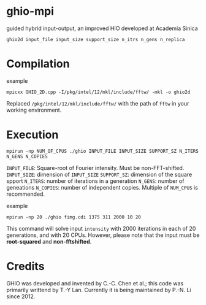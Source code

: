 ghio-mpi
====
guided hybrid input-output, an improved HIO developed at Academia Sinica

```
ghio2d input_file input_size support_size n_itrs n_gens n_replica
```

# Compilation

example
```
mpicxx GHIO_2D.cpp -I/pkg/intel/12/mkl/include/fftw/ -mkl -o ghio2d
```

Replaced `/pkg/intel/12/mkl/include/fftw/` with the path of `fftw` in your working environment.

# Execution

```
mpirun -np NUM_OF_CPUS ./ghio INPUT_FILE INPUT_SIZE SUPPORT_SZ N_ITERS N_GENS N_COPIES
```

`INPUT_FILE`: Square-root of Fourier intensity. Must be non-FFT-shifted.
`INPUT_SIZE`: dimension of `INPUT_SIZE`
`SUPPORT_SZ`: dimension of the square spport
`N_ITERS`: number of iterations in a generation
`N_GENS`: number of geneations
`N_COPIES`: number of independent copies. Multiple of `NUM_CPUS` is recommended.

example
```
mpirun -np 20 ./ghio fimg.cdi 1375 311 2000 10 20
```

This command will solve input `intensity` with 2000 iterations in each of 20 generations, and with 20 CPUs. However, please note that the input must be **root-squared** and **non-fftshifted**.

# Credits
GHIO was developed and invented by C.-C. Chen et al.; this code was primarily writtend by T.-Y Lan.
Currently it is being maintained by P.-N. Li since 2012.
